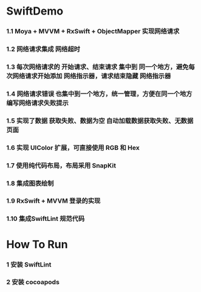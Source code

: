 # SwiftDemo
### 1.1 Moya + MVVM + RxSwift + ObjectMapper 实现网络请求
### 1.2 网络请求集成 网络超时
### 1.3 每次网络请求的 开始请求、结束请求 集中到 同一个地方，避免每次网络请求开始添加 网络指示器，请求结束隐藏 网络指示器
### 1.4 网络请求错误 也集中到一个地方，统一管理，方便在同一个地方编写网络请求失败提示
### 1.5 实现了数据 获取失败、数据为空 自动加载数据获取失败、无数据 页面
### 1.6 实现 UIColor 扩展，可直接使用 RGB 和 Hex
### 1.7 使用纯代码布局，布局采用 SnapKit
### 1.8 集成图表绘制
### 1.9 RxSwift + MVVM 登录的实现
### 1.10 集成SwiftLint 规范代码
# How To Run
### 1 安装 SwiftLint
### 2 安装 cocoapods
